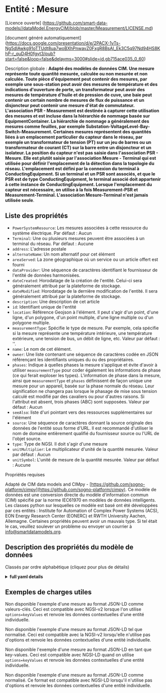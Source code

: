 Entité : Mesure  
===============  
[Licence ouverte] (https://github.com/smart-data-models//dataModel.EnergyCIM/blob/master/Measurement/LICENSE.md)  
[document généré automatiquement] (https://docs.google.com/presentation/d/e/2PACX-1vTs-Ng5dIAwkg91oTTUdt8ua7woBXhPnwavZ0FxgR8BsAI_Ek3C5q97Nd94HS8KhP-r_quD4H0fgyt3/pub?start=false&loop=false&delayms=3000#slide=id.gb715ace035_0_60)  
Description globale : **Adapté des modèles de données CIM. Une mesure représente toute quantité mesurée, calculée ou non mesurée et non calculée. Toute pièce d'équipement peut contenir des mesures, par exemple une sous-station peut avoir des mesures de température et des indications d'ouverture de porte, un transformateur peut avoir des mesures de température d'huile et de pression de cuve, une baie peut contenir un certain nombre de mesures de flux de puissance et un disjoncteur peut contenir une mesure d'état de commutateur.  L'association PSR - Measurement est destinée à capturer cette utilisation des mesures et est incluse dans la hiérarchie de nommage basée sur EquipmentContainer. La hiérarchie de nommage a généralement des mesures comme feuilles, par exemple Substation-VoltageLevel-Bay-Switch-Measurement. Certaines mesures représentent des quantités liées à un emplacement particulier du capteur dans le réseau, par exemple un transformateur de tension (PT) sur un jeu de barres ou un transformateur de courant (CT) sur la barre entre un disjoncteur et un isolateur. La position du capteur n'est pas saisie dans l'association PSR - Mesure. Elle est plutôt saisie par l'association Mesure - Terminal qui est utilisée pour définir l'emplacement de la détection dans la topologie du réseau. L'emplacement est défini par la connexion du terminal à ConductingEquipment.  Si un terminal et un PSR sont associés, et que le PSR est de type ConductingEquipment, le terminal associé doit appartenir à cette instance de ConductingEquipment. Lorsque l'emplacement du capteur est nécessaire, on utilise à la fois Measurement-PSR et Measurement-Terminal. L'association Mesure-Terminal n'est jamais utilisée seule**.  

## Liste des propriétés  

- `PowerSystemResource`: Les mesures associées à cette ressource du système électrique. Par défaut : Aucun  - `Terminal`: Une ou plusieurs mesures peuvent être associées à un terminal du réseau. Par défaut : Aucune  - `address`: L'adresse postale  - `alternateName`: Un nom alternatif pour cet élément  - `areaServed`: La zone géographique où un service ou un article offert est fourni  - `dataProvider`: Une séquence de caractères identifiant le fournisseur de l'entité de données harmonisées.  - `dateCreated`: Horodatage de la création de l'entité. Celui-ci sera généralement attribué par la plateforme de stockage.  - `dateModified`: Horodatage de la dernière modification de l'entité. Il sera généralement attribué par la plateforme de stockage.  - `description`: Une description de cet article  - `id`: Identifiant unique de l'entité  - `location`: Référence Geojson à l'élément. Il peut s'agir d'un point, d'une ligne, d'un polygone, d'un point multiple, d'une ligne multiple ou d'un polygone multiple.  - `measurementType`: Spécifie le type de mesure.  Par exemple, cela spécifie si la mesure représente une température intérieure, une température extérieure, une tension de bus, un débit de ligne, etc. Valeur par défaut : ''.  - `name`: Le nom de cet élément.  - `owner`: Une liste contenant une séquence de caractères codée en JSON référençant les identifiants uniques du ou des propriétaires.  - `phases`: Indique à quelles phases la mesure s'applique et évite d'avoir à utiliser `measurementType` pour coder également les informations de phase (ce qui ferait exploser les types). L'information de phase dans la mesure, ainsi que `measurementType` et `phases` définissent de façon unique une mesure pour un appareil, basée sur la phase normale du réseau. Leur signification ne changera pas lorsque le phasage de mise sous tension calculé est modifié par des cavaliers ou pour d'autres raisons. Si l'attribut est absent, trois phases (ABC) sont supposées. Valeur par défaut : Aucun  - `seeAlso`: liste d'uri pointant vers des ressources supplémentaires sur l'élément  - `source`: Une séquence de caractères donnant la source originale des données de l'entité sous forme d'URL. Il est recommandé d'utiliser le nom de domaine entièrement qualifié du fournisseur source ou l'URL de l'objet source.  - `type`: Type de NGSI. Il doit s'agir d'une mesure  - `unitMultiplier`: Le multiplicateur d'unité de la quantité mesurée. Valeur par défaut : Aucun  - `unitSymbol`: L'unité de mesure de la quantité mesurée. Valeur par défaut : Aucune    
Propriétés requises  
Adapté de CIM data models and CIMpy - [https://github.com/sogno-platform/cimpy](https://github.com/sogno-platform/cimpy). Ce modèle de données est une conversion directe du modèle d'information commun (CIM) spécifié par la norme IEC61970 en modèles de données intelligents. Les classes python sur lesquelles ce modèle est basé ont été développées par ces entités : Institute for Automation of Complex Power Systems (ACS), EON Energy Research Center (EONERC) et RWTH University Aachen, Allemagne. Certaines propriétés peuvent avoir un mauvais type. Si tel était le cas, veuillez soulever un problème ou envoyer un courrier à info@smartdatamodels.org.  
## Description des propriétés du modèle de données  
Classés par ordre alphabétique (cliquez pour plus de détails)  
<details><summary><strong>full yaml details</strong></summary>    
```yaml  
Measurement:    
  description: 'Adapted from CIM data models. A Measurement represents any measured, calculated or non-measured non-calculated quantity. Any piece of equipment may contain Measurements, e.g. a substation may have temperature measurements and door open indications, a transformer may have oil temperature and tank pressure measurements, a bay may contain a number of power flow measurements and a Breaker may contain a switch status measurement.  The PSR - Measurement association is intended to capture this use of Measurement and is included in the naming hierarchy based on EquipmentContainer. The naming hierarchy typically has Measurements as leafs, e.g. Substation-VoltageLevel-Bay-Switch-Measurement. Some Measurements represent quantities related to a particular sensor location in the network, e.g. a voltage transformer (PT) at a busbar or a current transformer (CT) at the bar between a breaker and an isolator. The sensing position is not captured in the PSR - Measurement association. Instead it is captured by the Measurement - Terminal association that is used to define the sensing location in the network topology. The location is defined by the connection of the Terminal to ConductingEquipment.  If both a Terminal and PSR are associated, and the PSR is of type ConductingEquipment, the associated Terminal should belong to that ConductingEquipment instance. When the sensor location is needed both Measurement-PSR and Measurement-Terminal are used. The Measurement-Terminal association is never used alone.'    
  properties:    
    PowerSystemResource:    
      description: 'The measurements associated with this power system resource. Default: None'    
      type: number    
      x-ngsi:    
        model: https://schema.org/Number    
    Terminal:    
      description: 'One or more measurements may be associated with a terminal in the network. Default: None'    
      type: number    
      x-ngsi:    
        model: https://schema.org/Number    
    address:    
      description: 'The mailing address'    
      properties:    
        addressCountry:    
          description: 'Property. The country. For example, Spain. Model:''https://schema.org/addressCountry'''    
          type: string    
        addressLocality:    
          description: 'Property. The locality in which the street address is, and which is in the region. Model:''https://schema.org/addressLocality'''    
          type: string    
        addressRegion:    
          description: 'Property. The region in which the locality is, and which is in the country. Model:''https://schema.org/addressRegion'''    
          type: string    
        postOfficeBoxNumber:    
          description: 'Property. The post office box number for PO box addresses. For example, 03578. Model:''https://schema.org/postOfficeBoxNumber'''    
          type: string    
        postalCode:    
          description: 'Property. The postal code. For example, 24004. Model:''https://schema.org/https://schema.org/postalCode'''    
          type: string    
        streetAddress:    
          description: 'Property. The street address. Model:''https://schema.org/streetAddress'''    
          type: string    
      type: Property    
      x-ngsi:    
        model: https://schema.org/address    
    alternateName:    
      description: 'An alternative name for this item'    
      type: Property    
    areaServed:    
      description: 'The geographic area where a service or offered item is provided'    
      type: Property    
      x-ngsi:    
        model: https://schema.org/Text    
    dataProvider:    
      description: 'A sequence of characters identifying the provider of the harmonised data entity.'    
      type: Property    
    dateCreated:    
      description: 'Entity creation timestamp. This will usually be allocated by the storage platform.'    
      format: date-time    
      type: Property    
    dateModified:    
      description: 'Timestamp of the last modification of the entity. This will usually be allocated by the storage platform.'    
      format: date-time    
      type: Property    
    description:    
      description: 'A description of this item'    
      type: Property    
    id:    
      anyOf: &measurement_-_properties_-_owner_-_items_-_anyof    
        - description: 'Property. Identifier format of any NGSI entity'    
          maxLength: 256    
          minLength: 1    
          pattern: ^[\w\-\.\{\}\$\+\*\[\]`|~^@!,:\\]+$    
          type: string    
        - description: 'Property. Identifier format of any NGSI entity'    
          format: uri    
          type: string    
      description: 'Unique identifier of the entity'    
      type: Property    
    location:    
      description: 'Geojson reference to the item. It can be Point, LineString, Polygon, MultiPoint, MultiLineString or MultiPolygon'    
      oneOf:    
        - description: 'Geoproperty. Geojson reference to the item. Point'    
          properties:    
            bbox:    
              items:    
                type: number    
              minItems: 4    
              type: array    
            coordinates:    
              items:    
                type: number    
              minItems: 2    
              type: array    
            type:    
              enum:    
                - Point    
              type: string    
          required:    
            - type    
            - coordinates    
          title: 'GeoJSON Point'    
          type: object    
        - description: 'Geoproperty. Geojson reference to the item. LineString'    
          properties:    
            bbox:    
              items:    
                type: number    
              minItems: 4    
              type: array    
            coordinates:    
              items:    
                items:    
                  type: number    
                minItems: 2    
                type: array    
              minItems: 2    
              type: array    
            type:    
              enum:    
                - LineString    
              type: string    
          required:    
            - type    
            - coordinates    
          title: 'GeoJSON LineString'    
          type: object    
        - description: 'Geoproperty. Geojson reference to the item. Polygon'    
          properties:    
            bbox:    
              items:    
                type: number    
              minItems: 4    
              type: array    
            coordinates:    
              items:    
                items:    
                  items:    
                    type: number    
                  minItems: 2    
                  type: array    
                minItems: 4    
                type: array    
              type: array    
            type:    
              enum:    
                - Polygon    
              type: string    
          required:    
            - type    
            - coordinates    
          title: 'GeoJSON Polygon'    
          type: object    
        - description: 'Geoproperty. Geojson reference to the item. MultiPoint'    
          properties:    
            bbox:    
              items:    
                type: number    
              minItems: 4    
              type: array    
            coordinates:    
              items:    
                items:    
                  type: number    
                minItems: 2    
                type: array    
              type: array    
            type:    
              enum:    
                - MultiPoint    
              type: string    
          required:    
            - type    
            - coordinates    
          title: 'GeoJSON MultiPoint'    
          type: object    
        - description: 'Geoproperty. Geojson reference to the item. MultiLineString'    
          properties:    
            bbox:    
              items:    
                type: number    
              minItems: 4    
              type: array    
            coordinates:    
              items:    
                items:    
                  items:    
                    type: number    
                  minItems: 2    
                  type: array    
                minItems: 2    
                type: array    
              type: array    
            type:    
              enum:    
                - MultiLineString    
              type: string    
          required:    
            - type    
            - coordinates    
          title: 'GeoJSON MultiLineString'    
          type: object    
        - description: 'Geoproperty. Geojson reference to the item. MultiLineString'    
          properties:    
            bbox:    
              items:    
                type: number    
              minItems: 4    
              type: array    
            coordinates:    
              items:    
                items:    
                  items:    
                    items:    
                      type: number    
                    minItems: 2    
                    type: array    
                  minItems: 4    
                  type: array    
                type: array    
              type: array    
            type:    
              enum:    
                - MultiPolygon    
              type: string    
          required:    
            - type    
            - coordinates    
          title: 'GeoJSON MultiPolygon'    
          type: object    
      type: Geoproperty    
    measurementType:    
      description: 'Specifies the type of measurement.  For example, this specifies if the measurement represents an indoor temperature, outdoor temperature, bus voltage, line flow, etc. Default: '''''    
      type: number    
      x-ngsi:    
        model: https://schema.org/Number    
    name:    
      description: 'The name of this item.'    
      type: Property    
    owner:    
      description: 'A List containing a JSON encoded sequence of characters referencing the unique Ids of the owner(s)'    
      items:    
        anyOf: *measurement_-_properties_-_owner_-_items_-_anyof    
        description: 'Property. Unique identifier of the entity'    
      type: Property    
    phases:    
      description: 'Indicates to which phases the measurement applies and avoids the need to use `measurementType` to also encode phase information (which would explode the types). The phase information in Measurement, along with `measurementType` and `phases` uniquely defines a Measurement for a device, based on normal network phase. Their meaning will not change when the computed energizing phasing is changed due to jumpers or other reasons. If the attribute is missing three phases (ABC) shall be assumed. Default: None'    
      type: number    
      x-ngsi:    
        model: https://schema.org/Number    
    seeAlso:    
      description: 'list of uri pointing to additional resources about the item'    
      oneOf:    
        - items:    
            format: uri    
            type: string    
          minItems: 1    
          type: array    
        - format: uri    
          type: string    
      type: Property    
    source:    
      description: 'A sequence of characters giving the original source of the entity data as a URL. Recommended to be the fully qualified domain name of the source provider, or the URL to the source object.'    
      type: Property    
    type:    
      description: 'NGSI type. It has to be Measurement'    
      enum:    
        - Measurement    
      type: Property    
    unitMultiplier:    
      description: 'The unit multiplier of the measured quantity. Default: None'    
      type: number    
      x-ngsi:    
        model: https://schema.org/Number    
    unitSymbol:    
      description: 'The unit of measure of the measured quantity. Default: None'    
      type: number    
      x-ngsi:    
        model: https://schema.org/Number    
  required: []    
  type: object    
```  
</details>    
## Exemples de charges utiles  
Non disponible l'exemple d'une mesure au format JSON-LD comme valeurs-clés. Ceci est compatible avec NGSI-v2 lorsque l'on utilise `options=keyValues` et renvoie les données contextuelles d'une entité individuelle.  
Non disponible l'exemple d'une mesure au format JSON-LD tel que normalisé. Ceci est compatible avec la NGSI-v2 lorsqu'elle n'utilise pas d'options et renvoie les données contextuelles d'une entité individuelle.  
Non disponible l'exemple d'une mesure au format JSON-LD en tant que key-values. Ceci est compatible avec NGSI-LD quand on utilise `options=keyValues` et renvoie les données contextuelles d'une entité individuelle.  
Non disponible l'exemple d'une mesure au format JSON-LD comme normalisé. Ce format est compatible avec NGSI-LD lorsqu'il n'utilise pas d'options et renvoie les données contextuelles d'une entité individuelle.  
